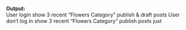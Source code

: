 <b>Output:</b><br>
User login show 3 recent “Flowers Category” publish & draft posts
User don’t log in show 3 recent “Flowers Category” publish posts just